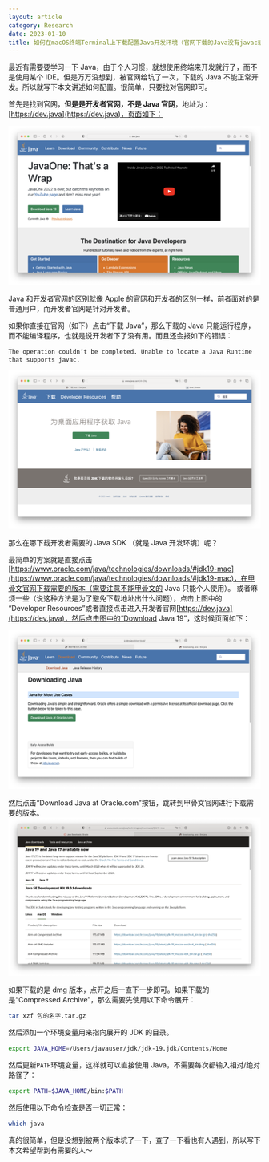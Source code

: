 ```yaml
---
layout: article
category: Research
date: 2023-01-10
title: 如何在macOS终端Terminal上下载配置Java开发环境（官网下载的Java没有javac或者报错The operation couldn’t be completed）
---
```

<!-- excerpt-start -->
最近有需要要学习一下 Java，由于个人习惯，就想使用终端来开发就行了，而不是使用某个 IDE。但是万万没想到，被官网给坑了一次，下载的 Java 不能正常开发。所以就写下本文讲述如何配置。很简单，只要找对官网即可。

首先是找到官网，**但是是开发者官网，不是 Java 官网**，地址为：[https://dev.java](https://dev.java)，页面如下：

<img alt="Java 官网" src="/assets/images/713dd22cb5c040baab627a45d53c28f9.png" style="box-shadow: 0px 0px 0px 0px">

Java 和开发者官网的区别就像 Apple 的官网和开发者的区别一样，前者面对的是普通用户，而开发者官网是针对开发者。

如果你直接在官网（如下）点击“下载 Java”，那么下载的 Java 只能运行程序，而不能编译程序，也就是说开发者下了没有用。而且还会报如下的错误：

```
The operation couldn’t be completed. Unable to locate a Java Runtime that supports javac.
```

<img alt="Java 开发者官网" src="/assets/images/be7cd0bdcb3d4a0fb32af28f31804796.png" style="box-shadow: 0px 0px 0px 0px">

那么在哪下载开发者需要的 Java SDK （就是 Java 开发环境）呢？

最简单的方案就是直接点击[https://www.oracle.com/java/technologies/downloads/#jdk19-mac](https://www.oracle.com/java/technologies/downloads/#jdk19-mac)，在甲骨文官网下载需要的版本（需要注意不能甲骨文的 Java 只能个人使用）。
或者麻烦一些（说这种方法是为了避免下载地址出什么问题），点击上图中的 “Developer Resources”或者直接点击进入开发者官网[https://dev.java](https://dev.java)，然后点击图中的“Download Java 19”，这时候页面如下：

<img alt="Java开发者官网Download Java" src="/assets/images/ad8f7aac44e948d4a35e794bcb2688df.png" style="box-shadow: 0px 0px 0px 0px">

然后点击“Download Java at Oracle.com”按钮，跳转到甲骨文官网进行下载需要的版本。
<img alt="Download Java at Oracle.com" src="/assets/images/ed46e6680b924931b5a86a2673e6e786.png" style="box-shadow: 0px 0px 0px 0px">

如果下载的是 dmg 版本，点开之后一直下一步即可。如果下载的是“Compressed Archive”，那么需要先使用以下命令展开：

```bash
tar xzf 包的名字.tar.gz
```

然后添加一个环境变量用来指向展开的 JDK 的目录。

```bash
export JAVA_HOME=/Users/javauser/jdk/jdk-19.jdk/Contents/Home
```

然后更新`PATH`环境变量，这样就可以直接使用 Java，不需要每次都输入相对/绝对路径了：

```bash
export PATH=$JAVA_HOME/bin:$PATH
```

然后使用以下命令检查是否一切正常：

```bash
which java
```

真的很简单，但是没想到被两个版本坑了一下，查了一下看也有人遇到，所以写下本文希望帮到有需要的人～